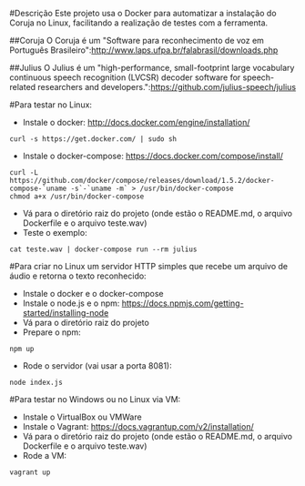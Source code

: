 #Descrição
Este projeto usa o Docker para automatizar a instalação do Coruja no Linux, facilitando a realização de testes com a ferramenta.

##Coruja
O Coruja é um "Software para reconhecimento de voz em Português Brasileiro":http://www.laps.ufpa.br/falabrasil/downloads.php

##Julius
O Julius é um "high-performance, small-footprint large vocabulary continuous speech recognition (LVCSR) decoder software for speech-related researchers and developers.":https://github.com/julius-speech/julius

#Para testar no Linux:
- Instale o docker: http://docs.docker.com/engine/installation/
```
curl -s https://get.docker.com/ | sudo sh
```
- Instale o docker-compose: https://docs.docker.com/compose/install/
```
curl -L https://github.com/docker/compose/releases/download/1.5.2/docker-compose-`uname -s`-`uname -m` > /usr/bin/docker-compose
chmod a+x /usr/bin/docker-compose
```
- Vá para o diretório raiz do projeto (onde estão o README.md, o arquivo Dockerfile e o arquivo teste.wav)
- Teste o exemplo:
```
cat teste.wav | docker-compose run --rm julius 
```

#Para criar no Linux um servidor HTTP simples que recebe um arquivo de áudio e retorna o texto reconhecido:
- Instale o docker e o docker-compose
- Instale o node.js e o npm: https://docs.npmjs.com/getting-started/installing-node
- Vá para o diretório raiz do projeto
- Prepare o npm:
```
npm up
```
- Rode o servidor (vai usar a porta 8081):
```
node index.js
```

#Para testar no Windows ou no Linux via VM:
- Instale o VirtualBox ou VMWare
- Instale o Vagrant: https://docs.vagrantup.com/v2/installation/
- Vá para o diretório raiz do projeto (onde estão o README.md, o arquivo Dockerfile e o arquivo teste.wav)
- Rode a VM:
```
vagrant up
```
